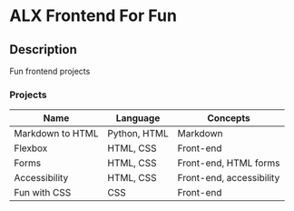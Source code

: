 # ALX Frontend For Fun

## Description

Fun frontend projects

### Projects

| Name			| Language	| Concepts			|
| ---------------------	| -------------	| -----------------------------	|
| Markdown to HTML	| Python, HTML	| Markdown			|
| Flexbox		| HTML, CSS	| Front-end			|
| Forms			| HTML, CSS	| Front-end, HTML forms 	|
| Accessibility		| HTML, CSS	| Front-end, accessibility	|
| Fun with CSS		| CSS		| Front-end			|
